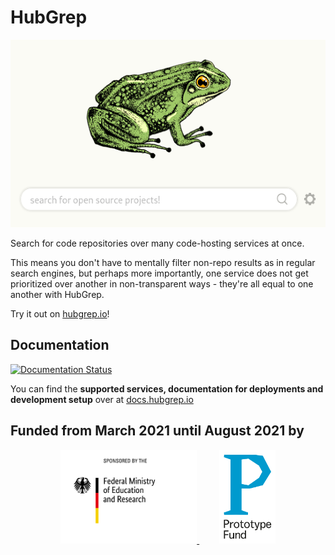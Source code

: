 # HubGrep

<img src="hubgrep/static/images/screenshot_hubgrep.png" height="300">

Search for code repositories over many code-hosting services at once. 

This means you don't have to mentally filter non-repo results as in regular search engines, but perhaps more importantly, 
one service does not get prioritized over another in non-transparent ways - they're all equal to one another with HubGrep.

Try it out on [hubgrep.io](https://hubgrep.io/)!


## Documentation

[![Documentation Status](https://readthedocs.org/projects/hubgrep-documentation/badge/?version=latest)](https://docs.hubgrep.io/en/latest/?badge=latest)

You can find the **supported services, documentation for deployments and development setup** over at [docs.hubgrep.io](https://docs.hubgrep.io/en/latest/)


## Funded from March 2021 until August 2021 by

<p align="center">
    <a href="https://www.bmbf.de/en/" rel="nofollow">
        <img src="hubgrep/static/images/logos/bmbf_en.jpg" alt="Logo of the German Ministry for Education and Research" style="max-width:100%;" height="150px">
    </a>
    &nbsp; &nbsp; &nbsp; &nbsp;
    <a href="https://prototypefund.de/en/" rel="nofollow">
        <img src="hubgrep/static/images/logos/prototype_fund.svg" alt="Logo of the Prototype Fund" style="max-width:100%;" height="150px">
    </a>
</p>
